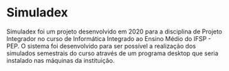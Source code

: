 # Simuladex
Simuladex foi um projeto desenvolvido em 2020 para a disciplina de Projeto Integrador no curso de Informática Integrado ao Ensino Médio do IFSP - PEP. O sistema foi desenvolvido para ser possível a realização dos simulados semestrais do curso através de um programa desktop que seria instalado nas máquinas da instituição.
